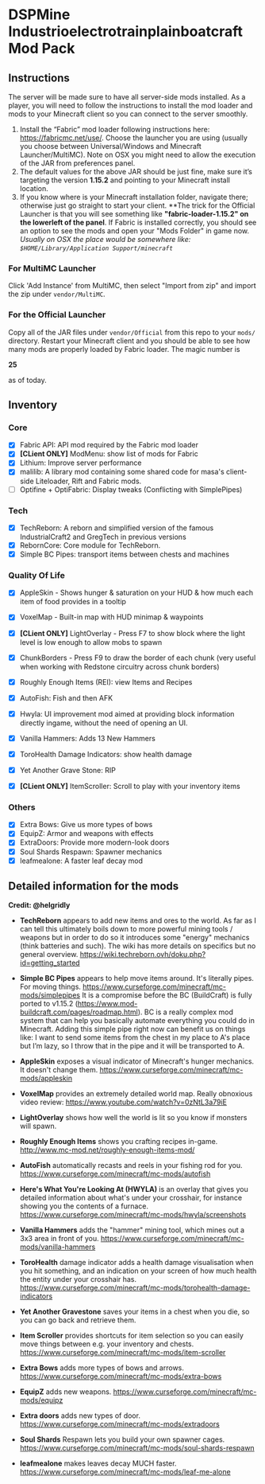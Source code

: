 # DSPMine Industrioelectrotrainplainboatcraft Mod Pack 

## Instructions

The server will be made sure to have all server-side mods installed. As a player, you will need to
follow the instructions to install the mod loader and mods to your Minecraft client so you can 
connect to the server smoothly.

1. Install the “Fabric” mod loader following instructions here: https://fabricmc.net/use/. Choose 
the launcher you are using (usually you choose between Universal/Windows and Minecraft Launcher/MultiMC).
Note on OSX you might need to allow the execution of the JAR from preferences panel.
2. The default values for the above JAR should be just fine, make sure it’s targeting the 
version **1.15.2** and pointing to your Minecraft install location.
3. If you know where is your Minecraft installation folder, navigate there; otherwise just go straight to
start your client. **The trick for the Official Launcher is that you will see something like 
**"fabric-loader-1.15.2" on the lowerleft of the panel**. If Fabric is installed correctly, you should 
see an option to see the mods and open your "Mods Folder" in game now. _Usually on OSX the place would be somewhere like: `$HOME/Library/Application Support/minecraft`_

### For MultiMC Launcher
Click 'Add Instance' from MultiMC, then select "Import from zip" and import the zip under `vendor/MultiMC`.

### For the Official Launcher
Copy all of the JAR files under `vendor/Official` from this repo to your `mods/` directory. Restart your Minecraft
client and you should be able to see how many mods are properly loaded by Fabric loader. The magic number is

**25**

as of today.

## Inventory

### Core

- [x] Fabric API: API mod required by the Fabric mod loader
- [x] **[CLient ONLY]** ModMenu: show list of mods for Fabric
- [x] Lithium: Improve server performance
- [x] malilib: A library mod containing some shared code for masa's client-side Liteloader, Rift and Fabric mods.
- [ ] Optifine + OptiFabric: Display tweaks (Conflicting with SimplePipes)

### Tech

- [x] TechReborn: A reborn and simplified version of the famous IndustrialCraft2 and GregTech in previous versions
- [x] RebornCore: Core module for TechReborn.
- [x] Simple BC Pipes: transport items between chests and machines

### Quality Of Life
- [x] AppleSkin - Shows hunger & saturation on your HUD & how much each item of food provides in a tooltip
- [x] VoxelMap - Built-in map with HUD minimap & waypoints
- [x] **[CLient ONLY]** LightOverlay - Press F7 to show block where the light level is low enough to allow mobs to spawn
- [x] ChunkBorders - Press F9 to draw the border of each chunk (very useful when working with Redstone circuitry across chunk borders)
- [x] Roughly Enough Items (REI): view Items and Recipes
- [x] AutoFish: Fish and then AFK
- [x] Hwyla: UI improvement mod aimed at providing block information directly ingame, without the need of opening an UI.
- [x] Vanilla Hammers: Adds 13 New Hammers
- [x] ToroHealth Damage Indicators: show health damage
- [x] Yet Another Grave Stone: RIP
- [x] **[CLient ONLY]** ItemScroller: Scroll to play with your inventory items


### Others

- [x] Extra Bows: Give us more types of bows
- [x] EquipZ:  Armor and weapons with effects
- [x] ExtraDoors: Provide more modern-look doors
- [x] Soul Shards Respawn: Spawner mechanics
- [x] leafmealone: A faster leaf decay mod

## Detailed information for the mods

**Credit: @helgridly**

- **TechReborn** appears to add new items and ores to the world. As far as I can tell this ultimately boils down to more powerful mining tools / weapons but in order to do so it introduces some "energy" mechanics (think batteries and such). The wiki has more details on specifics but no general overview.
https://wiki.techreborn.ovh/doku.php?id=getting_started

- **Simple BC Pipes** appears to help move items around. It's literally pipes. For moving things.
https://www.curseforge.com/minecraft/mc-mods/simplepipes It is a compromise before the BC (BuildCraft) is fully ported to v1.15.2 (https://www.mod-buildcraft.com/pages/roadmap.html). BC is a really complex mod system that can help you basically automate everything you could do in Minecraft. Adding this simple pipe right now can benefit us on things like: I want to send some items from the chest in my place to A's place but I’m lazy, so I throw that in the pipe and it will be transported to A.

- **AppleSkin** exposes a visual indicator of Minecraft's hunger mechanics. It doesn't change them.
https://www.curseforge.com/minecraft/mc-mods/appleskin

- **VoxelMap** provides an extremely detailed world map.
Really obnoxious video review: https://www.youtube.com/watch?v=0zNtL3a79iE

- **LightOverlay** shows how well the world is lit so you know if monsters will spawn.

- **Roughly Enough Items** shows you crafting recipes in-game.
http://www.mc-mod.net/roughly-enough-items-mod/

- **AutoFish** automatically recasts and reels in your fishing rod for you.
https://www.curseforge.com/minecraft/mc-mods/autofish

- **Here's What You're Looking At (HWYLA)** is an overlay that gives you detailed information about what's under your crosshair, for instance showing you the contents of a furnace.
https://www.curseforge.com/minecraft/mc-mods/hwyla/screenshots

- **Vanilla Hammers** adds the "hammer" mining tool, which mines out a 3x3 area in front of you.
https://www.curseforge.com/minecraft/mc-mods/vanilla-hammers

- **ToroHealth** damage indicator adds a health damage visualisation when you hit something, and an indication on your screen of how much health the entity under your crosshair has.
https://www.curseforge.com/minecraft/mc-mods/torohealth-damage-indicators

- **Yet Another Gravestone** saves your items in a chest when you die, so you can go back and retrieve them.

- **Item Scroller** provides shortcuts for item selection so you can easily move things between e.g. your inventory and chests.
https://www.curseforge.com/minecraft/mc-mods/item-scroller

- **Extra Bows** adds more types of bows and arrows.
https://www.curseforge.com/minecraft/mc-mods/extra-bows

- **EquipZ** adds new weapons.
https://www.curseforge.com/minecraft/mc-mods/equipz

- **Extra doors** adds new types of door.
https://www.curseforge.com/minecraft/mc-mods/extradoors

- **Soul Shards** Respawn lets you build your own spawner cages.
https://www.curseforge.com/minecraft/mc-mods/soul-shards-respawn

- **leafmealone** makes leaves decay MUCH faster.
https://www.curseforge.com/minecraft/mc-mods/leaf-me-alone
